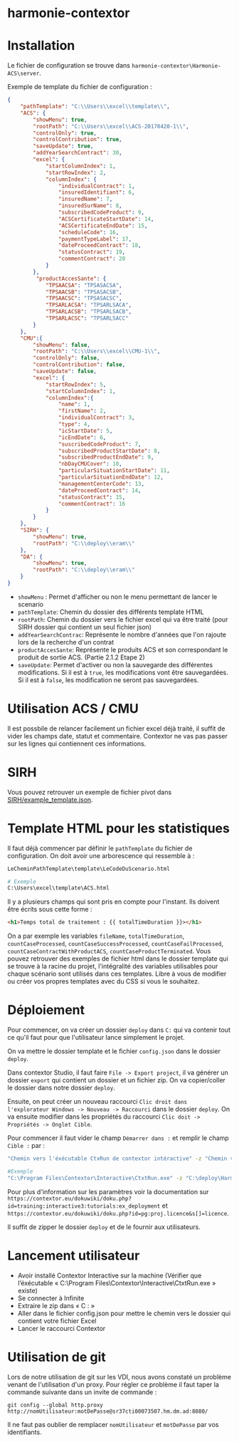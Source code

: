 # harmonie-contextor

# Installation

Le fichier de configuration se trouve dans `harmonie-contextor\Harmonie-ACS\server`.

Exemple de template du fichier de configuration : 

```json
{
    "pathTemplate": "C:\\Users\\excel\\template\\",
    "ACS": {
        "showMenu": true,
        "rootPath": "C:\\Users\\excel\\ACS-20170420-1\\",
        "controlOnly": true,
        "controlContribution": true,
        "saveUpdate": true,
        "addYearSearchContract": 30,
        "excel": {
            "startColumnIndex": 1,
            "startRowIndex": 2,
            "columnIndex": {
                "individualContract": 1,
                "insuredIdentifiant": 6,
                "insuredName": 7,
                "insuredSurName": 8,
                "subscribedCodeProduct": 9,
                "ACSCertificateStartDate": 14,
                "ACSCertificateEndDate": 15,
                "scheduleCode": 16,
                "paymentTypeLabel": 17,
                "dateProceedContract": 18,
                "statusContract": 19,
                "commentContract": 20
            }
        },
         "productAccesSante": {
            "TPSAACSA": "TPSASACSA",
            "TPSAACSB": "TPSASACSB",
            "TPSAACSC": "TPSASACSC",
            "TPSARLACSA": "TPSARLSACA",
            "TPSARLACSB": "TPSARLSACB",
            "TPSARLACSC": "TPSARLSACC"
        }
    },
    "CMU":{
        "showMenu": false,
        "rootPath": "C:\\Users\\excel\\CMU-1\\", 
        "controlOnly": false,
        "controlContribution": false,
        "saveUpdate": false,
        "excel": {
            "startRowIndex": 5,
            "startColumnIndex": 1,
            "columnIndex":{
                "name": 1,
                "firstName": 2,
                "individualContract": 3,
                "type": 4,
                "icStartDate": 5,
                "icEndDate": 6,
                "suscribedCodeProduct": 7,
                "subscribedProductStartDate": 8,
                "subscribedProductEndDate": 9,
                "nbDayCMUCover": 10,
                "particularSituationStartDate": 11,
                "particularSituationEndDate": 12,
                "managementCenterCode": 13,
                "dateProceedContract": 14,
                "statusContract": 15,
                "commentContract": 16
            }
        }
    },
    "SIRH": {
        "showMenu": true,
        "rootPath": "C:\\deploy\\eram\\"
    },
    "DA": {
        "showMenu": true,
        "rootPath": "C:\\deploy\\eram\\"
    }
}

```

- `showMenu` : Permet d'afficher ou non le menu permettant de lancer le scenario
- `pathTemplate`: Chemin du dossier des différents template HTML
- `rootPath`: Chemin du dossier vers le fichier excel qui va être traité (pour SIRH dossier qui contient un seul fichier json)
- `addYearSearchContrac`: Représente le nombre d'années que l'on rajoute lors de la recherche d'un contrat
- `productAccesSante`: Représente le produits ACS et son correspondant le produit de sortie ACS. (Partie 2.1.2 Etape 2)
- `saveUpdate`: Permet d'activer ou non la sauvegarde des différentes modifications. Si il est à `true`, les modifications vont être sauvegardées. Si il est à `false`, les modification ne seront pas sauvegardées.
# Utilisation ACS / CMU

Il est possbile de relancer facilement un fichier excel déjà traité, il suffit de vider les champs date, statut et commentaire. Contextor ne vas pas passer sur les lignes qui contiennent ces informations.

# SIRH

Vous pouvez retrouver un exemple de fichier pivot dans [SIRH/example_template.json](SIRH/example_template.json).

# Template HTML pour les statistiques

Il faut déjà commencer par définir le `pathTemplate` du fichier de configuration.
On doit avoir une arborescence qui ressemble à :

```bash
LeCheminPathTemplate\template\LeCodeDuScenario.html

# Exemple
C:\Users\excel\template\ACS.html
```

Il y a plusieurs champs qui sont pris en compte pour l'instant. Ils doivent être écrits sous cette forme :

```html
<h1>Temps total de traitement : {{ totalTimeDuration }}></h1>
```

On a par exemple les variables `fileName`, `totalTimeDuration`, `countCaseProcessed`, `countCaseSuccessProcessed`, `countCaseFailProcessed`, `countCaseContractWithProductACS`, `countCaseProductTerminated`.
Vous pouvez retrouver des exemples de fichier html dans le dossier template qui se trouve à la racine du projet, l'intégralité des variables utilisables pour chaque scénario sont utilisés dans ces templates. Libre à vous de modifier ou créer vos propres templates avec du CSS si vous le souhaitez.

# Déploiement

Pour commencer, on va créer un dossier `deploy` dans `C:` qui va contenir tout ce qu'il faut pour que l'utilisateur lance simplement le projet.

On va mettre le dossier template et le fichier `config.json` dans le dossier `deploy`.

Dans contextor Studio, il faut faire `File -> Export project`, il va générer un dossier `export` qui contient un dossier et un fichier zip. 
On va copier/coller le dossier dans notre dossier `deploy`.

Ensuite, on peut créer un nouveau raccourci `Clic droit dans l'explorateur Windows -> Nouveau -> Raccourci` dans le dossier `deploy`. On va ensuite modifier dans les propriétés du raccourci `Clic doit -> Propriétés -> Onglet Cible`. 

Pour commencer il faut vider le champ `Démarrer dans :` et remplir le champ `Cible :` par :

```bash
"Chemin vers l'éxécutable CtxRun de contextor intéractive" -z "Chemin vers le dossier" -w "%APPDATA%" -p 240 -lic "Chemin vers le dossier qui content la licence (Réseau ou HTTP)"

#Exemple
"C:\Program Files\Contextor\Interactive\CtxtRun.exe" -z "C:\deploy\Harmonie-ACS_1.0" -w "%APPDATA%" -p 240 -lic "Z:\licence"
```

Pour plus d'information sur les paramètres voir la documentation sur `https://contextor.eu/dokuwiki/doku.php?id=training:interactive3:tutorials:ex_deployment` et `https://contextor.eu/dokuwiki/doku.php?id=pg:proj.licence&s[]=licence`.

Il suffit de zipper le dossier `deploy` et de le fournir aux utilisateurs.

# Lancement utilisateur

- Avoir installé Contextor Interactive sur la machine (Vérifier que l’éxécutable « C:\Program Files\Contextor\Interactive\CtxtRun.exe » existe)
- Se connecter à  Infinite
- Extraire le zip dans « C : »
- Aller dans le fichier config.json pour mettre le chemin vers le dossier qui contient votre fichier Excel
- Lancer le raccourci Contextor

# Utilisation de git

Lors de notre utilisation de git sur les VDI, nous avons constaté un problème venant de l'utilisation d'un proxy. 
Pour règler ce problème il faut taper la commande suivante dans un invite de commande : 

`git config --global http.proxy http://nomUtilisateur:motDePasse@sr37cti00073507.hm.dm.ad:8080/` 

Il ne faut pas oublier de remplacer `nomUtilisateur` et `motDePasse` par vos identifiants.
